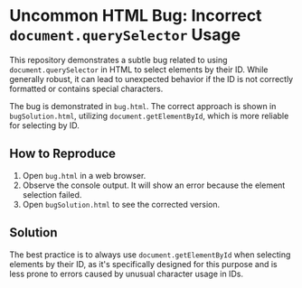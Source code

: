 # Uncommon HTML Bug: Incorrect `document.querySelector` Usage

This repository demonstrates a subtle bug related to using `document.querySelector` in HTML to select elements by their ID. While generally robust, it can lead to unexpected behavior if the ID is not correctly formatted or contains special characters.

The bug is demonstrated in `bug.html`. The correct approach is shown in `bugSolution.html`, utilizing `document.getElementById`, which is more reliable for selecting by ID.

## How to Reproduce

1. Open `bug.html` in a web browser.
2. Observe the console output. It will show an error because the element selection failed. 
3. Open `bugSolution.html` to see the corrected version.

## Solution

The best practice is to always use `document.getElementById` when selecting elements by their ID, as it's specifically designed for this purpose and is less prone to errors caused by unusual character usage in IDs.